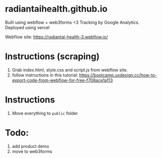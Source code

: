 # radiantaihealth.github.io

Built using webflow + web3forms <3 
Tracking by Google Analytics. 
Deployed using vercel

Webflow site: https://radiantai-health-3.webflow.io/

# Instructions (scraping)
1. Grab index.html, style.css and script.js from webflow site. 
2. follow instructions in this tutorial: https://bootcamp.uxdesign.cc/how-to-export-code-from-webflow-for-free-f708ace1a113


# Instructions
1. Move everything to `public` folder

# Todo:
1. add product demo
2. move to web3forms


